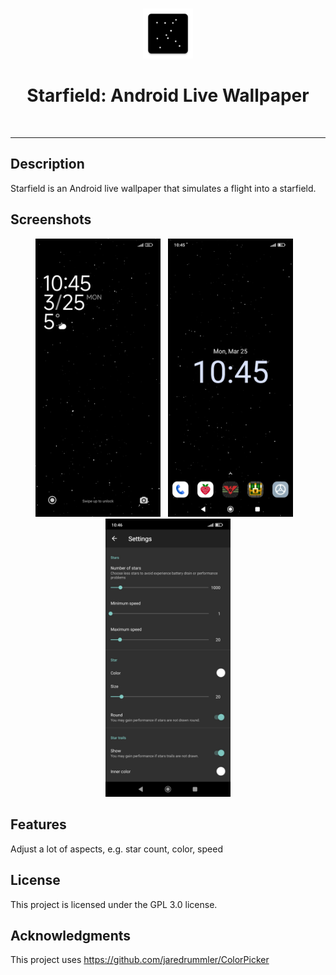 
<br/>
<p align="center">
    <a href="https://ffalt.github.io" target="_blank">
        <img height="80" width="80" src="./fastlane/metadata/android/en-US/images/icon.png" alt="Starfield logo">
    </a>
</p>

<h1 align="center">Starfield: Android Live Wallpaper</h1>
<br>
<hr>

## Description

Starfield is an Android live wallpaper that simulates a flight into a starfield.

## Screenshots

<p align="middle">
<img width="200" src="./fastlane/metadata/android/en-US/images/phoneScreenshots/1_lock_screen.jpg" alt="Lock Screen">&nbsp; &nbsp;<img width="200" src="./fastlane/metadata/android/en-US/images/phoneScreenshots/2_wallpaper.jpg" alt="Wallpaper">&nbsp; &nbsp;<img width="200" src="./fastlane/metadata/android/en-US/images/phoneScreenshots/4_settings.jpg" alt="Settings">
</p>

## Features

Adjust a lot of aspects, e.g. star count, color, speed

## License

This project is licensed under the GPL 3.0 license.

## Acknowledgments

This project uses https://github.com/jaredrummler/ColorPicker
